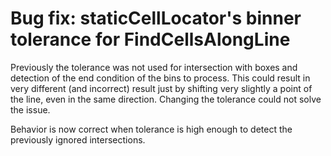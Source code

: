 # Bug fix: staticCellLocator's binner tolerance for FindCellsAlongLine

Previously the tolerance was not used for intersection with boxes and detection of the end condition of the bins to process.
This could result in very different (and incorrect) result just by shifting very slightly a point of the line, even in the same direction.
Changing the tolerance could not solve the issue.

Behavior is now correct when tolerance is high enough to detect the previously ignored intersections.

